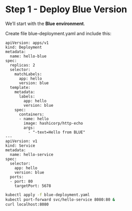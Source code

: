 # Step 1 - Deploy Blue Version

We’ll start with the **Blue environment**.

Create file blue-deployment.yaml and include this:

```
apiVersion: apps/v1
kind: Deployment
metadata:
  name: hello-blue
spec:
  replicas: 2
  selector:
    matchLabels:
      app: hello
      version: blue
  template:
    metadata:
      labels:
        app: hello
        version: blue
    spec:
      containers:
      - name: hello
        image: hashicorp/http-echo
        args:
          - "-text=Hello from BLUE"
---
apiVersion: v1
kind: Service
metadata:
  name: hello-service
spec:
  selector:
    app: hello
    version: blue
  ports:
  - port: 80
    targetPort: 5678
```

```bash
kubectl apply -f blue-deployment.yaml
kubectl port-forward svc/hello-service 8080:80 &
curl localhost:8080